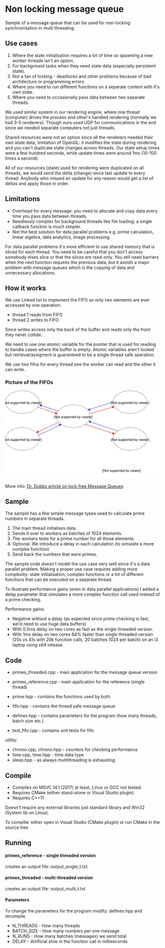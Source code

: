 # Non locking message queue
Sample of a message queue that can be used for non-locking synchronisation in multi threading.

## Use cases
1. Where the state initialisation requires a lot of time so spawning a new worker threads isn't an option.
2. For background tasks when they need state data (especially persistent state).
3. Not a fan of locking - deadlocks and other problems because of bad architecture or programming errors.
4. Where you need to run different functions on a separate context with it's own state.
5. Where you need to occasionally pass data between two separate threads.

We used similar system in our rendering engine, where one thread (computer) drives the process and other's handled rendering (normally we had 3-5 renderers). Though ours used UDP for communications in the end since we needed separate computers not just threads.

Shared resources were not an option since all the renderers needed their own state data, limitation of OpenGL: it modifies the state during rendering and you can't duplicate state changes across threads.
Our state setup times were a few hundred seconds, while update times were around 1ms (10-100 times a second).

All of our resources (state) used for rendering were duplicated on all threads, we would send the delta (change) since last update to every thread.
Anybody who missed an update for any reason would get a list of deltas and apply those in order.

## Limitations
* Overhead for every message: you need to allocate and copy data every time you pass data between threads.
* Needlessly complex for background threads like file loading: a single callback function is much simpler.
* Not the best solution for data parallel problems e.g. prime calculation, linear algebra, data analytics, image processing.

For data parallel problems it's more efficient to use shared memory that is sliced for each thread. You need to be careful that you don't access somebody elses slice or that the slices are read-only. You still need barriers when the next function requires the previous data, but it avoids a major problem with message queues which is the copying of data and unnecessary allocations.

## How it works
We use Linked list to implement the FIFO so only two elements are ever accessed by one operation.
* thread 1 reads from FIFO
* thread 2 writes to FIFO

Since writes access only the back of the buffer and reads only the front they never collide.

We need to use one atomic variable for the pointer that is used for reading to handle cases where the buffer is empty. Atomic variables aren't locked but retrieval/assigment is guaranteed to be a single thread safe operation.

We use two fifos for every thread one the worker can read and the other it can write.

### Picture of the FIFOs
![alt text](worker_fifos.svg "FIFOs for four worker threads.")


More info: [Dr. Dobbs article on lock-free Message Queues](http://www.drdobbs.com/parallel/writing-lock-free-code-a-corrected-queue/210604448#)

## Sample
The sample has a few simple message types used to calculate prime numbers in separate threads.

1. The main thread initialises data.
2. Sends it over to workers as batches of 1024 elements.
3. The workers tests for a prime number for all those elements.
4. Optional: We introduce a delay in each calculation (to simulate a more complex function)
5. Send back the numbers that were primes.

The sample code doesn't model the use case very well since it's a data parallel problem.
Making a proper use case requires adding more complexity: state initialisation, complex functions or a lot of different functions that can be executed on a separate thread.

To illustrate performance gains (even in data parallel applications) I added a delay parameter that simulates a more complex function call used instead of a prime checking.

Performance gains:
* Negative without a delay (as expected since prime checking is fast, we'd need to use huge data buffers)
* With 0.5ms delay on two cores as fast as the single threaded version.
* With 1ms delay on two cores 64% faster than single threaded version (25s vs 41s with 20k function calls, 20 batches 1024 per batch) on an i3 laptop using x64 release.

## Code
* primes_threaded.cpp - main application for the message queue version
* primes_reference.cpp - main application for the reference (single thread)

* prime.hpp - contains the functions used by both
* fifo.hpp - contains the thread safe message queue
* defines.hpp - contains parameters for the program (how many threads, batch size etc.)

* test_fifo.cpp - contains unit tests for fifo

utility:
* chrono.cpp, chrono.hpp - counters for checking performance
* time.cpp, time.hpp     - time data type
* sleep.hpp              - as always multithreading is exhausting


## Compile
* Compiles on MSVC 14.1 (2017) at least, Linux or GCC not tested.
* Requires CMake (either stand-alone or Visual Studio plugin)
* Requires C++11

Doesn't require any external libraries just standard library and Win32 (System lib on Linux).

To compille: either open in Visual Studio (CMake plugin) or run CMake in the source tree

## Running
#### primes_reference - single threaded version

creates an output file: output_single_t.txt

#### primes_threaded - multi-threaded version

creates an output file: output_multi_t.txt

#### Parameters
To change the parameters for the program modify: defines.hpp and recompile.
* N_THREADS - How many threads
* BATCH_SIZE - How many numbers per one message
* N_RUNS - How many batches (messages) we send total
* DELAY - Artificial slow in the function call in milliseconds
